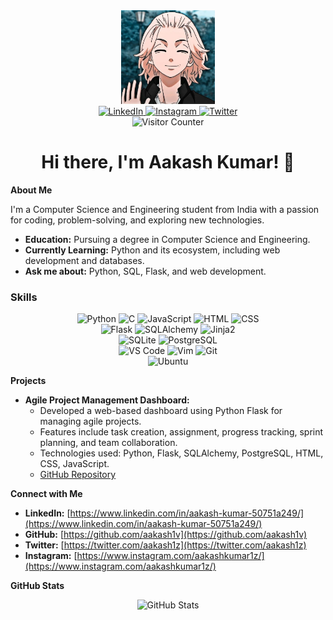 <div align="center">
  <img src="img3.jpeg" alt="Aakash Kumar" height="150" >
</div>
<div align="center">
  <a href="https://www.linkedin.com/in/aakash-kumar-50751a249/">
    <img src="https://img.shields.io/static/v1?message=LinkedIn&logo=linkedin&label=&color=0077B5&logoColor=white&labelColor=&style=for-the-badge" alt="LinkedIn" height="25">
  </a>
  <a href="https://www.instagram.com/aakashkumar1z/">
    <img src="https://img.shields.io/static/v1?message=Instagram&logo=instagram&label=&color=ee2a7b&logoColor=white&labelColor=&style=for-the-badge" alt="Instagram" height="25">
  </a>
  <a href="https://twitter.com/aakash1z/">
    <img src="https://img.shields.io/static/v1?message=Twitter&logo=twitter&label=&color=1DA1F2&logoColor=white&labelColor=&style=for-the-badge" alt="Twitter" height="25">
  </a>
</div>
<div align="center">
  <img src="https://profile-counter.glitch.me/aakash1v/count.svg?" alt="Visitor Counter">
</div>

<h1 align="center">Hi there, I'm Aakash Kumar! 👋</h1>

**About Me**

I'm a Computer Science and Engineering student from India with a passion for coding, problem-solving, and exploring new technologies.

* **Education:** Pursuing a degree in Computer Science and Engineering.
* **Currently Learning:** Python and its ecosystem, including web development and databases.
* **Ask me about:** Python, SQL, Flask, and web development.

<h3>Skills</h3>
<div align="center">
  <span>
    <img src="https://img.shields.io/badge/Python-3776AB?logo=python&logoColor=white" alt="Python">
    <img src="https://img.shields.io/badge/C-A8B9CC?logo=c&logoColor=white" alt="C">
    <img src="https://img.shields.io/badge/JavaScript-F7DF1E?logo=javascript&logoColor=black" alt="JavaScript">
    <img src="https://img.shields.io/badge/HTML-E34F26?logo=html5&logoColor=white" alt="HTML">
    <img src="https://img.shields.io/badge/CSS-1572B6?logo=css3&logoColor=white" alt="CSS">
  </span>
  <br>
  <span>
    <img src="https://img.shields.io/badge/Flask-000000?logo=flask&logoColor=white" alt="Flask">
    <img src="https://img.shields.io/badge/SQLAlchemy-7F4E1E?logo=sqlalchemy&logoColor=white" alt="SQLAlchemy">
    <img src="https://img.shields.io/badge/Jinja2-9A8C98?logo=jinja&logoColor=white" alt="Jinja2">
  </span>
  <br>
  <span>
    <img src="https://img.shields.io/badge/SQLite-003B57?logo=sqlite&logoColor=white" alt="SQLite">
    <img src="https://img.shields.io/badge/PostgreSQL-4169E1?logo=postgresql&logoColor=white" alt="PostgreSQL">
  </span>
  <br>
  <span>
    <img src="https://img.shields.io/badge/VS_Code-0078D4?logo=visualstudiocode&logoColor=white" alt="VS Code">
    <img src="https://img.shields.io/badge/Vim-019733?logo=vim&logoColor=white" alt="Vim">
    <img src="https://img.shields.io/badge/Git-F05032?logo=git&logoColor=white" alt="Git">
  </span>
  <br>
  <span>
    <img src="https://img.shields.io/badge/Ubuntu-E95420?logo=ubuntu&logoColor=white" alt="Ubuntu">
  </span>
</div>

**Projects**

* **Agile Project Management Dashboard:** 
    * Developed a web-based dashboard using Python Flask for managing agile projects.
    * Features include task creation, assignment, progress tracking, sprint planning, and team collaboration.
    * Technologies used: Python, Flask, SQLAlchemy, PostgreSQL, HTML, CSS, JavaScript.
    * [GitHub Repository](https://github.com/aakash1v/agile-dashboard) 

**Connect with Me**

* **LinkedIn:** [https://www.linkedin.com/in/aakash-kumar-50751a249/](https://www.linkedin.com/in/aakash-kumar-50751a249/)
* **GitHub:** [https://github.com/aakash1v](https://github.com/aakash1v)
* **Twitter:** [https://twitter.com/aakash1z](https://twitter.com/aakash1z)
* **Instagram:** [https://www.instagram.com/aakashkumar1z/](https://www.instagram.com/aakashkumar1z/)

**GitHub Stats**

<div align="center">
  <img src="https://github-readme-stats.vercel.app/api?username=aakash1v&show_icons=true&theme=dark&hide_border=true&border_radius=5" alt="GitHub Stats">
</div>
